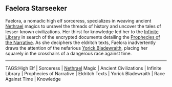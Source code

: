 ## Faelora Starseeker

Faelora, a nomadic high elf sorceress, specializes in weaving ancient [Nethrael](../Lore/Nethrael.md) magics to unravel the threads of history and uncover the tales of lesser-known civilizations. Her thirst for knowledge led her to the [Infinite Library](../Places/Infinite_Library.md) in search of the encrypted documents detailing the [Prophecies of the Narrative](Prophecies%20of%20the%20Narrative.md). As she deciphers the eldritch texts, Faelora inadvertently draws the attention of the nefarious [Yorick Bladewraith](../People/Yorick_Bladewraith.md), placing her squarely in the crosshairs of a dangerous race against time.


---

TAGS:High Elf | Sorceress | [Nethrael](../Lore/Nethrael.md) Magic | Ancient Civilizations | Infinite Library | Prophecies of Narrative | Eldritch Texts | Yorick Bladewraith | Race Against Time | Knowledge
